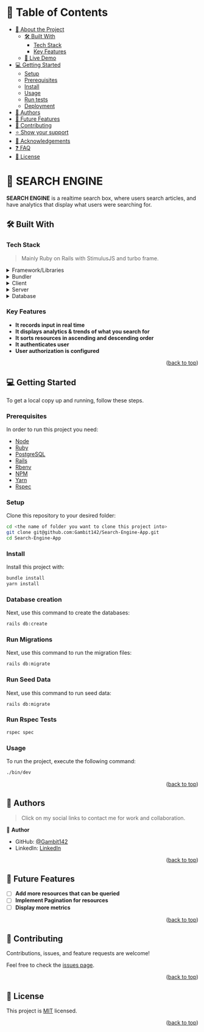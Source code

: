 <a name="readme-top"></a>

<!-- TABLE OF CONTENTS -->

# 📗 Table of Contents

- [📖 About the Project](#about-project)
  - [🛠 Built With](#built-with)
    - [Tech Stack](#tech-stack)
    - [Key Features](#key-features)
  - [🚀 Live Demo](#live-demo)
- [💻 Getting Started](#getting-started)
  - [Setup](#setup)
  - [Prerequisites](#prerequisites)
  - [Install](#install)
  - [Usage](#usage)
  - [Run tests](#run-tests)
  - [Deployment](#triangular_flag_on_post-deployment)
- [👥 Authors](#authors)
- [🔭 Future Features](#future-features)
- [🤝 Contributing](#contributing)
- [⭐️ Show your support](#support)
- [🙏 Acknowledgements](#acknowledgements)
- [❓ FAQ](#faq)
- [📝 License](#license)

<!-- PROJECT DESCRIPTION -->

# 📖 SEARCH ENGINE <a name="about-project"></a>


**SEARCH ENGINE** is a realtime search box, where users search articles, and have analytics that display what users were searching for. 


## 🛠 Built With <a name="built-with"></a>

### Tech Stack <a name="tech-stack"></a>

> Mainly Ruby on Rails with StimulusJS and turbo frame.

<details>
  <summary>Framework/Libraries</summary>
  <ul>
    <li><a href="https://stimulus.hotwired.dev/">StimuusJS</a></li>
    <li><a href="#">Turbo Frame</a></li>
    <li><a href="https://tailwindcss.com/">Tail Wind CSS</a></li>
    <li><a href="https://github.com/heartcombo/devise">Devise</a></li>
    <li><a href="https://github.com/CanCanCommunity/cancancan">CanCanCan</a></li>
    <li><a href="https://rspec.info/documentation/">Rspec</a></li>
  </ul>
</details>

<details>
  <summary>Bundler</summary>
  <ul>
    <li><a href="https://guides.rubyonrails.org/webpacker.html">Webpack</a></li>
    <li><a href="#">JS Bundling Gem</a></li>
  </ul>
</details>

<details>
  <summary>Client</summary>
  <ul>
    <li><a href="https://html.com/">HTML</a></li>
    <li><a href="https://www.w3.org/Style/CSS/Overview.en.html">CSS</a></li>
  </ul>
</details>

<details>
  <summary>Server</summary>
  <ul>
    <li><a href="#">Ruby on Rails' WEBrick</a></li>
    <li><a href="#">Ruby on Rails' Puma</a></li>
  </ul>
</details>

<details>
<summary>Database</summary>
  <ul>
    <li><a href="https://www.postgresql.org/">PostgreSQL</a></li>
  </ul>
</details>

<!-- Features -->

### Key Features <a name="key-features"></a>

- **It records input in real time**
- **It displays analytics & trends of what you search for**
- **It sorts resources in ascending and descending order**
- **It authenticates user**
- **User authorization is configured**


<p align="right">(<a href="#readme-top">back to top</a>)</p>


<!-- GETTING STARTED -->

## 💻 Getting Started <a name="getting-started"></a>

To get a local copy up and running, follow these steps.

### Prerequisites

In order to run this project you need:

+ [Node](https://kinsta.com/blog/how-to-install-node-js/)
+ [Ruby](https://learn.microsoft.com/en-us/sql/connect/ruby/step-1-configure-development-environment-for-ruby-development?view=sql-server-ver16)
+ [PostgreSQL](https://www.guru99.com/download-install-postgresql.html)
+ [Rails](https://www.guru99.com/download-install-postgresql.html)
+ [Rbenv](https://www.digitalocean.com/community/tutorials/how-to-install-ruby-on-rails-with-rbenv-on-macos)
+ [NPM](https://docs.npmjs.com/downloading-and-installing-node-js-and-npm)
+ [Yarn](https://classic.yarnpkg.com/lang/en/docs/install/#windows-stable)
+ [Rspec](https://relishapp.com/rspec/rspec-rails/v/6-0/docs/gettingstarted)

### Setup

Clone this repository to your desired folder:


```sh
cd <the name of folder you want to clone this project into>
git clone git@github.com:Gambit142/Search-Engine-App.git
cd Search-Engine-App
```

### Install

Install this project with:

```sh
bundle install
yarn install
```

### Database creation

Next, use this command to create the databases:
```sh
rails db:create
```

### Run Migrations

Next, use this command to run the migration files:
```sh
rails db:migrate
```

### Run Seed Data
Next, use this command to run seed data:
```sh
rails db:migrate
```

### Run Rspec Tests
```sh
rspec spec
```

### Usage

To run the project, execute the following command:

```sh
./bin/dev
```


<p align="right">(<a href="#readme-top">back to top</a>)</p>

<!-- AUTHORS -->

## 👥 Authors <a name="authors"></a>

> Click on my social links to contact me for work and collaboration.

👤 **Author**

- GitHub: [@Gambit142](https://github.com/Gambit142)
- LinkedIn: [LinkedIn](https://www.linkedin.com/in/francis-ugorji/)



<p align="right">(<a href="#readme-top">back to top</a>)</p>

<!-- FUTURE FEATURES -->

## 🔭 Future Features <a name="future-features"></a>

- [ ] **Add more resources that can be queried**
- [ ] **Implement Pagination for resources**
- [ ] **Display more metrics**

<p align="right">(<a href="#readme-top">back to top</a>)</p>

<!-- CONTRIBUTING -->

## 🤝 Contributing <a name="contributing"></a>

Contributions, issues, and feature requests are welcome!

Feel free to check the [issues page](../../issues/).

<p align="right">(<a href="#readme-top">back to top</a>)</p>

<!-- LICENSE -->

## 📝 License <a name="license"></a>

This project is [MIT](./LICENSE.txt) licensed.

<p align="right">(<a href="#readme-top">back to top</a>)</p>
